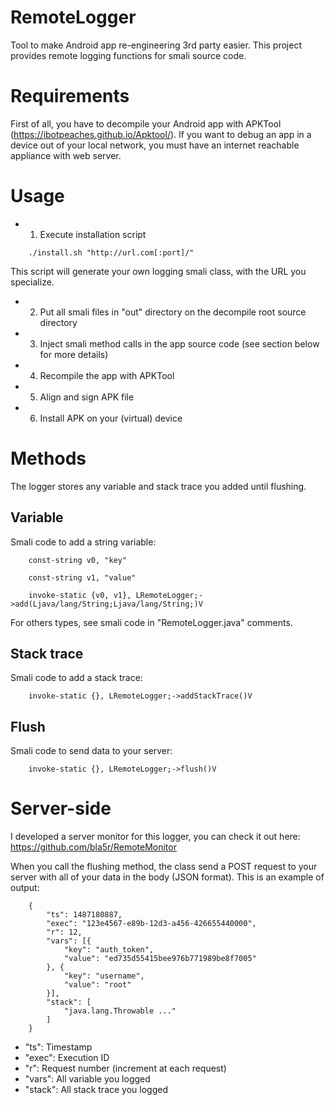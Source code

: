 # RemoteLogger

Tool to make Android app re-engineering 3rd party easier. This project provides remote logging functions for smali source code.

# Requirements

First of all, you have to decompile your Android app with APKTool (https://ibotpeaches.github.io/Apktool/). If you want to debug an app in a device out of your local network, you must have an internet reachable appliance with web server.

# Usage

  + 1. Execute installation script
```
	./install.sh "http://url.com[:port]/"
```
This script will generate your own logging smali class, with the URL you specialize.
  + 2. Put all smali files in "out" directory on the decompile root source directory
  + 3. Inject smali method calls in the app source code (see section below for more details)
  + 4. Recompile the app with APKTool
  + 5. Align and sign APK file
  + 6. Install APK on your (virtual) device

# Methods

The logger stores any variable and stack trace you added until flushing.

## Variable

Smali code to add a string variable:
```
	const-string v0, "key"

	const-string v1, "value"

	invoke-static {v0, v1}, LRemoteLogger;->add(Ljava/lang/String;Ljava/lang/String;)V
```
For others types, see smali code in "RemoteLogger.java" comments.

## Stack trace

Smali code to add a stack trace:
```
	invoke-static {}, LRemoteLogger;->addStackTrace()V
```

## Flush

Smali code to send data to your server:
```
	invoke-static {}, LRemoteLogger;->flush()V
```

# Server-side

I developed a server monitor for this logger, you can check it out here: https://github.com/bla5r/RemoteMonitor 

When you call the flushing method, the class send a POST request to your server with all of your data in the body (JSON format). This is an example of output:
```
	{
		"ts": 1487180887,
		"exec": "123e4567-e89b-12d3-a456-426655440000",
		"r": 12,
		"vars": [{
			"key": "auth_token",
			"value": "ed735d55415bee976b771989be8f7005"
		}, {
			"key": "username",
			"value": "root"
		}],
		"stack": [
			"java.lang.Throwable ..."
		]
	}
```
  + "ts": Timestamp
  + "exec": Execution ID
  + "r": Request number (increment at each request)
  + "vars": All variable you logged
  + "stack": All stack trace you logged
